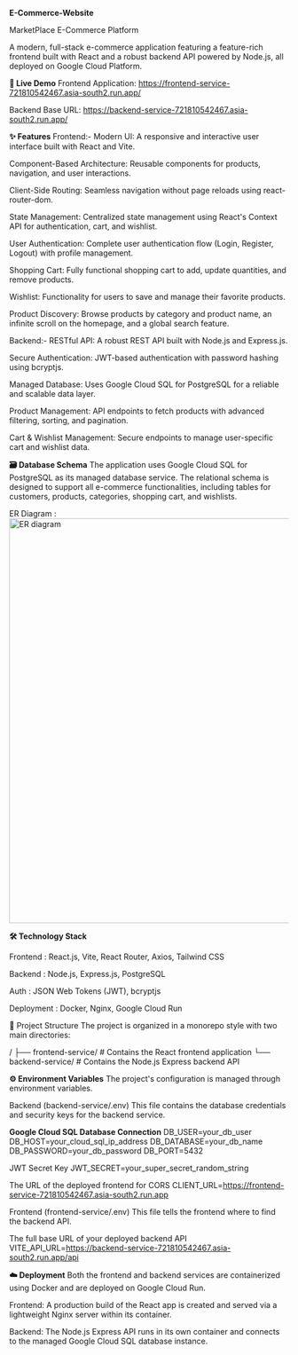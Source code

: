 **E-Commerce-Website**

MarketPlace E-Commerce Platform

A modern, full-stack e-commerce application featuring a feature-rich frontend built with React and a robust backend API powered by Node.js, all deployed on Google Cloud Platform.

**🚀 Live Demo**
Frontend Application: https://frontend-service-721810542467.asia-south2.run.app/

Backend Base URL: https://backend-service-721810542467.asia-south2.run.app/

**✨ Features**
Frontend:-
Modern UI: A responsive and interactive user interface built with React and Vite.

Component-Based Architecture: Reusable components for products, navigation, and user interactions.

Client-Side Routing: Seamless navigation without page reloads using react-router-dom.

State Management: Centralized state management using React's Context API for authentication, cart, and wishlist.

User Authentication: Complete user authentication flow (Login, Register, Logout) with profile management.

Shopping Cart: Fully functional shopping cart to add, update quantities, and remove products.

Wishlist: Functionality for users to save and manage their favorite products.

Product Discovery: Browse products by category and product name, an infinite scroll on the homepage, and a global search feature.

Backend:-
RESTful API: A robust REST API built with Node.js and Express.js.

Secure Authentication: JWT-based authentication with password hashing using bcryptjs.

Managed Database: Uses Google Cloud SQL for PostgreSQL for a reliable and scalable data layer.

Product Management: API endpoints to fetch products with advanced filtering, sorting, and pagination.

Cart & Wishlist Management: Secure endpoints to manage user-specific cart and wishlist data.

**🗃️ Database Schema**
The application uses Google Cloud SQL for PostgreSQL as its managed database service. The relational schema is designed to support all e-commerce functionalities, including tables for customers, products, categories, shopping cart, and wishlists.

ER Diagram : <img width="1285" height="730" alt="ER diagram" src="https://github.com/user-attachments/assets/d44e86f4-f6c3-4b39-94b1-3eba0252a6b2" />

**🛠️ Technology Stack**


Frontend : React.js, Vite, React Router, Axios, Tailwind CSS

Backend : Node.js, Express.js, PostgreSQL

Auth : JSON Web Tokens (JWT), bcryptjs

Deployment : Docker, Nginx, Google Cloud Run

📂 Project Structure
The project is organized in a monorepo style with two main directories:

/
├── frontend-service/  # Contains the React frontend application
└── backend-service/   # Contains the Node.js Express backend API

**⚙️ Environment Variables**
The project's configuration is managed through environment variables.

Backend (backend-service/.env)
This file contains the database credentials and security keys for the backend service.

**Google Cloud SQL Database Connection**
DB_USER=your_db_user
DB_HOST=your_cloud_sql_ip_address
DB_DATABASE=your_db_name
DB_PASSWORD=your_db_password
DB_PORT=5432

JWT Secret Key
JWT_SECRET=your_super_secret_random_string

The URL of the deployed frontend for CORS
CLIENT_URL=https://frontend-service-721810542467.asia-south2.run.app

Frontend (frontend-service/.env)
This file tells the frontend where to find the backend API.

The full base URL of your deployed backend API
VITE_API_URL=https://backend-service-721810542467.asia-south2.run.app/api

**☁️ Deployment**
Both the frontend and backend services are containerized using Docker and are deployed on Google Cloud Run.

Frontend: A production build of the React app is created and served via a lightweight Nginx server within its container.

Backend: The Node.js Express API runs in its own container and connects to the managed Google Cloud SQL database instance.







